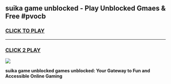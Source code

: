 
## suika game unblocked - Play Unblocked Gmaes & Free #pvocb
<h3>
<a href="https://premium.freeplayer.one?title=suika_game_unblocked&ref=03M">CLICK TO PLAY</a></h3>
<hr>

<h3>
<a href="https://premium.freeplayer.one?title=suika_game_unblocked&ref=03M">CLICK 2 PLAY</a>
  
</h3>

<a href="https://premium.freeplayer.one?title=suika_game_unblocked&ref=03M"><img src="https://clearcache.store/games.png"></a>


**suika game unblocked games unblocked: Your Gateway to Fun and Accessible Online Gaming**
